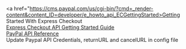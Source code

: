 <a href="https://cms.paypal.com/us/cgi-bin/?cmd=_render-content&content_ID=developer/e_howto_api_ECGettingStarted>Getting Started With Express Checkout</a>
<br><a href="https://www.x.com/developers/paypal/documentation-tools/quick-start-guides/express-checkout-api">Express Checkout API Getting Started Guide</a>
<br><a href="https://cms.paypal.com/us/cgi-bin/?cmd=_render-content&content_ID=developer/howto_api_reference">PayPal API Reference</a>
<br>Update Paypal API Credentials, returnURL and cancelURL in config file
